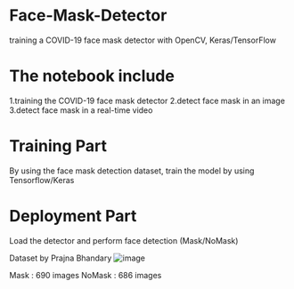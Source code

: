 # Face-Mask-Detector
training a COVID-19 face mask detector with OpenCV, Keras/TensorFlow

# The notebook include
1.training the COVID-19 face mask detector
2.detect face mask in an image
3.detect face mask in a real-time video

# Training Part
By using the face mask detection dataset, train the model by using Tensorflow/Keras

# Deployment Part
Load the detector and perform face detection (Mask/NoMask)

Dataset by Prajna Bhandary
![image](https://user-images.githubusercontent.com/87477460/158609774-370639d2-d9ef-4ba0-b529-c0eda5e17b53.png)

Mask : 690 images
NoMask : 686 images




